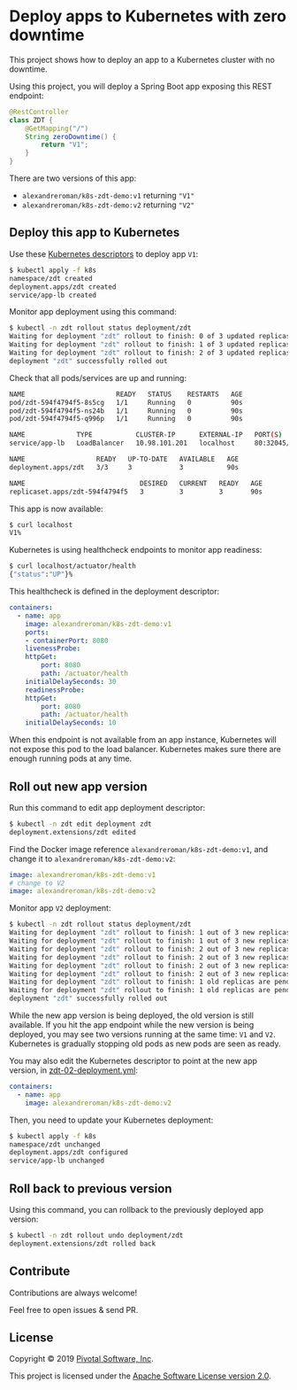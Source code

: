 # Deploy apps to Kubernetes with zero downtime

This project shows how to deploy an app to a Kubernetes cluster with no
downtime.

Using this project, you will deploy a Spring Boot app exposing this
REST endpoint:
```java
@RestController
class ZDT {
    @GetMapping("/")
    String zeroDowntime() {
        return "V1";
    }
}
```

There are two versions of this app:
 - `alexandreroman/k8s-zdt-demo:v1` returning `"V1"`
 - `alexandreroman/k8s-zdt-demo:v2` returning `"V2"`

## Deploy this app to Kubernetes

Use these [Kubernetes descriptors](k8s) to deploy app `V1`:
```bash
$ kubectl apply -f k8s
namespace/zdt created
deployment.apps/zdt created
service/app-lb created
```

Monitor app deployment using this command:
```bash
$ kubectl -n zdt rollout status deployment/zdt
Waiting for deployment "zdt" rollout to finish: 0 of 3 updated replicas are available...
Waiting for deployment "zdt" rollout to finish: 1 of 3 updated replicas are available...
Waiting for deployment "zdt" rollout to finish: 2 of 3 updated replicas are available...
deployment "zdt" successfully rolled out
```

Check that all pods/services are up and running:
```bash
NAME                       READY   STATUS    RESTARTS   AGE
pod/zdt-594f4794f5-8s5cg   1/1     Running   0          90s
pod/zdt-594f4794f5-ns24b   1/1     Running   0          90s
pod/zdt-594f4794f5-q996p   1/1     Running   0          90s

NAME             TYPE           CLUSTER-IP      EXTERNAL-IP   PORT(S)        AGE
service/app-lb   LoadBalancer   10.98.101.201   localhost     80:32045/TCP   90s

NAME                  READY   UP-TO-DATE   AVAILABLE   AGE
deployment.apps/zdt   3/3     3            3           90s

NAME                             DESIRED   CURRENT   READY   AGE
replicaset.apps/zdt-594f4794f5   3         3         3       90s
```

This app is now available:

```bash
$ curl localhost
V1%
```

Kubernetes is using healthcheck endpoints to monitor app readiness:
```bash
$ curl localhost/actuator/health
{"status":"UP"}%
```

This healthcheck is defined in the deployment descriptor:
```yaml
containers:
  - name: app
    image: alexandreroman/k8s-zdt-demo:v1
    ports:
    - containerPort: 8080
    livenessProbe:
    httpGet:
        port: 8080
        path: /actuator/health
    initialDelaySeconds: 30
    readinessProbe:
    httpGet:
        port: 8080
        path: /actuator/health
    initialDelaySeconds: 10
```

When this endpoint is not available from an app instance, Kubernetes
will not expose this pod to the load balancer. Kubernetes
makes sure there are enough running pods at any time.

## Roll out new app version

Run this command to edit app deployment descriptor:
```bash
$ kubectl -n zdt edit deployment zdt
deployment.extensions/zdt edited
```

Find the Docker image reference `alexandreroman/k8s-zdt-demo:v1`, and
change it to `alexandreroman/k8s-zdt-demo:v2`:
```yaml
image: alexandreroman/k8s-zdt-demo:v1
# change to V2
image: alexandreroman/k8s-zdt-demo:v2
```

Monitor app `V2` deployment:
```bash
$ kubectl -n zdt rollout status deployment/zdt
Waiting for deployment "zdt" rollout to finish: 1 out of 3 new replicas have been updated...
Waiting for deployment "zdt" rollout to finish: 1 out of 3 new replicas have been updated...
Waiting for deployment "zdt" rollout to finish: 2 out of 3 new replicas have been updated...
Waiting for deployment "zdt" rollout to finish: 2 out of 3 new replicas have been updated...
Waiting for deployment "zdt" rollout to finish: 2 out of 3 new replicas have been updated...
Waiting for deployment "zdt" rollout to finish: 2 out of 3 new replicas have been updated...
Waiting for deployment "zdt" rollout to finish: 1 old replicas are pending termination...
Waiting for deployment "zdt" rollout to finish: 1 old replicas are pending termination...
deployment "zdt" successfully rolled out
```

While the new app version is being deployed, the old version is still
available. If you hit the app endpoint while the new version is being
deployed, you may see two versions running at the same time: `V1` and
`V2`. Kubernetes is gradually stopping old pods as new pods are seen
as ready.

You may also edit the Kubernetes descriptor to point at the new app
version, in [zdt-02-deployment.yml](k8s/zdt-02-deployment.yml):
```yaml
containers:
  - name: app
    image: alexandreroman/k8s-zdt-demo:v2
```

Then, you need to update your Kubernetes deployment:
```bash
$ kubectl apply -f k8s
namespace/zdt unchanged
deployment.apps/zdt configured
service/app-lb unchanged
```

## Roll back to previous version

Using this command, you can rollback to the previously deployed app
version:
```bash
$ kubectl -n zdt rollout undo deployment/zdt
deployment.extensions/zdt rolled back
```

## Contribute

Contributions are always welcome!

Feel free to open issues & send PR.

## License

Copyright &copy; 2019 [Pivotal Software, Inc](https://pivotal.io).

This project is licensed under the [Apache Software License version 2.0](https://www.apache.org/licenses/LICENSE-2.0).
